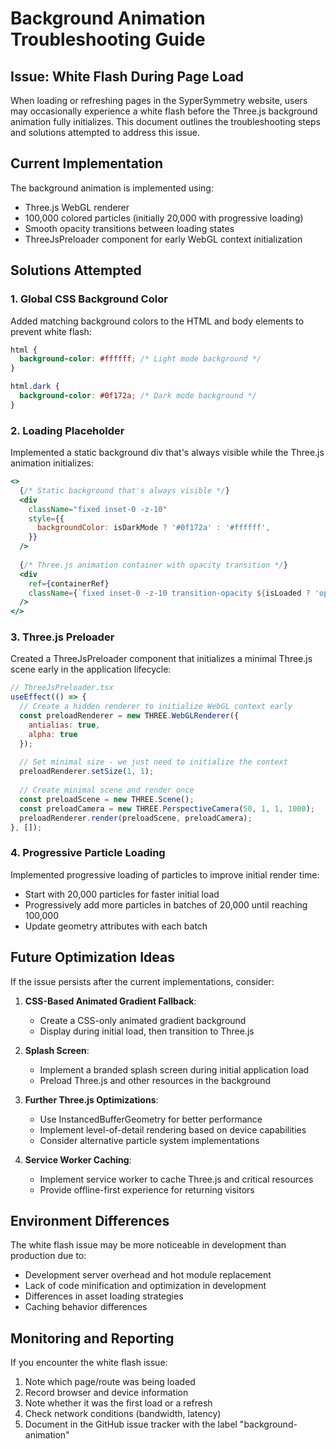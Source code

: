 # Background Animation Troubleshooting Guide

## Issue: White Flash During Page Load

When loading or refreshing pages in the SyperSymmetry website, users may occasionally experience a white flash before the Three.js background animation fully initializes. This document outlines the troubleshooting steps and solutions attempted to address this issue.

## Current Implementation

The background animation is implemented using:

- Three.js WebGL renderer
- 100,000 colored particles (initially 20,000 with progressive loading)
- Smooth opacity transitions between loading states
- ThreeJsPreloader component for early WebGL context initialization

## Solutions Attempted

### 1. Global CSS Background Color

Added matching background colors to the HTML and body elements to prevent white flash:

```css
html {
  background-color: #ffffff; /* Light mode background */
}

html.dark {
  background-color: #0f172a; /* Dark mode background */
}
```

### 2. Loading Placeholder

Implemented a static background div that's always visible while the Three.js animation initializes:

```jsx
<>
  {/* Static background that's always visible */}
  <div 
    className="fixed inset-0 -z-10"
    style={{ 
      backgroundColor: isDarkMode ? '#0f172a' : '#ffffff',
    }}
  />
  
  {/* Three.js animation container with opacity transition */}
  <div 
    ref={containerRef}
    className={`fixed inset-0 -z-10 transition-opacity ${isLoaded ? 'opacity-100' : 'opacity-0'}`}
  />
</>
```

### 3. Three.js Preloader

Created a ThreeJsPreloader component that initializes a minimal Three.js scene early in the application lifecycle:

```jsx
// ThreeJsPreloader.tsx
useEffect(() => {
  // Create a hidden renderer to initialize WebGL context early
  const preloadRenderer = new THREE.WebGLRenderer({ 
    antialias: true,
    alpha: true
  });
  
  // Set minimal size - we just need to initialize the context
  preloadRenderer.setSize(1, 1);
  
  // Create minimal scene and render once
  const preloadScene = new THREE.Scene();
  const preloadCamera = new THREE.PerspectiveCamera(50, 1, 1, 1000);
  preloadRenderer.render(preloadScene, preloadCamera);
}, []);
```

### 4. Progressive Particle Loading

Implemented progressive loading of particles to improve initial render time:

- Start with 20,000 particles for faster initial load
- Progressively add more particles in batches of 20,000 until reaching 100,000
- Update geometry attributes with each batch

## Future Optimization Ideas

If the issue persists after the current implementations, consider:

1. **CSS-Based Animated Gradient Fallback**:
   - Create a CSS-only animated gradient background
   - Display during initial load, then transition to Three.js

2. **Splash Screen**:
   - Implement a branded splash screen during initial application load
   - Preload Three.js and other resources in the background

3. **Further Three.js Optimizations**:
   - Use InstancedBufferGeometry for better performance
   - Implement level-of-detail rendering based on device capabilities
   - Consider alternative particle system implementations

4. **Service Worker Caching**:
   - Implement service worker to cache Three.js and critical resources
   - Provide offline-first experience for returning visitors

## Environment Differences

The white flash issue may be more noticeable in development than production due to:

- Development server overhead and hot module replacement
- Lack of code minification and optimization in development
- Differences in asset loading strategies
- Caching behavior differences

## Monitoring and Reporting

If you encounter the white flash issue:

1. Note which page/route was being loaded
2. Record browser and device information
3. Note whether it was the first load or a refresh
4. Check network conditions (bandwidth, latency)
5. Document in the GitHub issue tracker with the label "background-animation"
